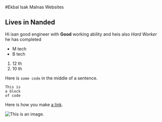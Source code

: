 #Ekbal Isak Malnas Websites

## Lives in Nanded

Hi isan good engineer with **Good** working ability
and heis also *Hard Worker*
he has completed

- M tech
- B tech

1. 12 th
2. 10 th

Here is `some code` in the middle of a sentence.

```
This is
a block
of code
```

Here is how you make [a link](https://www.google.com/).

![This is an image.](https://www.google.co.in/imgres?imgurl=https%3A%2F%2Fpbs.twimg.com%2Fmedia%2FCyUrEIbWEAA4Gyb.jpg&imgrefurl=https%3A%2F%2Ftwitter.com%2Fiabal7&docid=UZaJwXeC25N1RM&tbnid=5mtSmNB9LS1IoM%3A&vet=10ahUKEwiY69yUyJ_ZAhXKvo8KHfhYCyUQMwg_KAEwAQ..i&w=1000&h=625&itg=1&client=ubuntu&bih=645&biw=697&q=ekbal%20malnas&ved=0ahUKEwiY69yUyJ_ZAhXKvo8KHfhYCyUQMwg_KAEwAQ&iact=mrc&uact=8)
